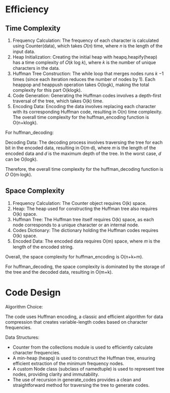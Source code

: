 # Efficiency

## Time Complexity

1. Frequency Calculation: The frequency of each character is calculated using Counter(data), which takes 𝑂(𝑛) time, where 𝑛 is the length of the input data.
2. Heap Initialization: Creating the initial heap with heapq.heapify(heap) has a time complexity of 𝑂(𝑘 log 𝑘), where 𝑘 is the number of unique characters in the data.
3. Huffman Tree Construction: The while loop that merges nodes runs 𝑘 −1 times (since each iteration reduces the number of nodes by 1). Each heappop and heappush operation takes O(logk), making the total complexity for this part O(klogk).
4. Code Generation: Generating the Huffman codes involves a depth-first traversal of the tree, which takes O(k) time.
5. Encoding Data: Encoding the data involves replacing each character with its corresponding Huffman code, resulting in O(n) time complexity.
The overall time complexity for the huffman_encoding function is O(n+klogk).

For huffman_decoding:

Decoding Data: The decoding process involves traversing the tree for each bit in the encoded data, resulting in O(m⋅d), where 𝑚 is the length of the encoded data and 𝑑 is the maximum depth of the tree. In the worst case, 𝑑 can be O(logk).

Therefore, the overall time complexity for the huffman_decoding function is 𝑂 O(m⋅logk).

## Space Complexity

1. Frequency Calculation: The Counter object requires  O(k) space.
2. Heap: The heap used for constructing the Huffman tree also requires O(k) space.
3. Huffman Tree: The Huffman tree itself requires O(k) space, as each node corresponds to a unique character or an internal node.
4. Codes Dictionary: The dictionary holding the Huffman codes requires O(k) space.
5. Encoded Data: The encoded data requires O(m) space, where 𝑚 is the length of the encoded string.

Overall, the space complexity for huffman_encoding is O(n+k+m).

For huffman_decoding, the space complexity is dominated by the storage of the tree and the decoded data, resulting in O(m+k).

# Code Design

Algorithm Choice: 

The code uses Huffman encoding, a classic and efficient algorithm for data compression that creates variable-length codes based on character frequencies.

Data Structures:

- Counter from the collections module is used to efficiently calculate character frequencies.
- A min-heap (heapq) is used to construct the Huffman tree, ensuring efficient extraction of the minimum frequency nodes.
- A custom Node class (subclass of namedtuple) is used to represent tree nodes, providing clarity and immutability.
- The use of recursion in generate_codes provides a clean and straightforward method for traversing the tree to generate codes.
